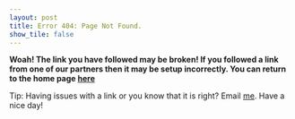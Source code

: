 ```yaml
---
layout: post
title: Error 404: Page Not Found.
show_tile: false
---
```


**Woah! The link you have followed may be broken! If you followed a link from one of our partners then it may be setup incorrectly. You can return to the home page [here](https://wowzatm.me)**

Tip: Having issues with a link or you know that it is right? Email [me](mailto:jay+support@wowatm.me). Have a nice day!
